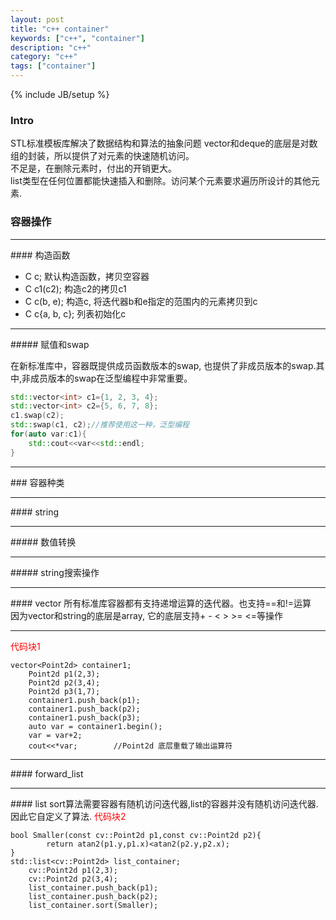 ```yaml
---
layout: post
title: "c++ container"
keywords: ["c++", "container"]
description: "c++"
category: "c++"
tags: ["container"]
---
```

{% include JB/setup %}

### Intro

STL标准模板库解决了数据结构和算法的抽象问题
vector和deque的底层是对数组的封装，所以提供了对元素的快速随机访问。  
不足是，在删除元素时，付出的开销更大。  
list类型在任何位置都能快速插入和删除。访问某个元素要求遍历所设计的其他元素.
### 容器操作

<hr />
#### 构造函数

+ C c;           默认构造函数，拷贝空容器
+ C c1(c2);      构造c2的拷贝c1
+ C c(b, e);     构造c, 将迭代器b和e指定的范围内的元素拷贝到c
+ C c{a, b, c};  列表初始化c
<hr />
##### 赋值和swap

在新标准库中，容器既提供成员函数版本的swap, 也提供了非成员版本的swap.其中,非成员版本的swap在泛型编程中非常重要。

```cpp
std::vector<int> c1={1, 2, 3, 4};
std::vector<int> c2={5, 6, 7, 8};
c1.swap(c2);
std::swap(c1, c2);//推荐使用这一种，泛型编程
for(auto var:c1){
    std::cout<<var<<std::endl;
}
```

<hr />
### 容器种类
<hr />
#### string
<hr />
##### 数值转换
<hr />
##### string搜索操作
<hr />
#### vector
所有标准库容器都有支持递增运算的迭代器。也支持==和!=运算<br/>
因为vector和string的底层是array, 它的底层支持+ - < > >= <=等操作
<hr />
<font color="red">代码块1</font>

```
vector<Point2d> container1;
    Point2d p1(2,3);
	Point2d p2(3,4);
	Point2d p3(1,7);
	container1.push_back(p1);
	container1.push_back(p2);
	container1.push_back(p3);
	auto var = container1.begin();
	var = var+2;
	cout<<*var;        //Point2d 底层重载了输出运算符
```

<hr />
#### forward_list
<hr />
#### list  
sort算法需要容器有随机访问迭代器,list的容器并没有随机访问迭代器.  
因此它自定义了算法.
<font color="red">代码块2</font>

```
bool Smaller(const cv::Point2d p1,const cv::Point2d p2){
	    return atan2(p1.y,p1.x)<atan2(p2.y,p2.x);
}
std::list<cv::Point2d> list_container;
    cv::Point2d p1(2,3);
    cv::Point2d p2(3,4);
    list_container.push_back(p1);
    list_container.push_back(p2);
    list_container.sort(Smaller);
```

